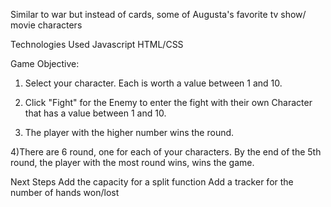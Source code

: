 Similar to war but instead of cards, some of Augusta's favorite tv show/ movie characters

Technologies Used
Javascript
HTML/CSS


Game Objective:
1) Select your character. Each is worth a value between 1 and 10.

2) Click "Fight" for the Enemy to enter the fight with their own Character that has a value between 1 and 10.

3) The player with the higher number wins the round.

4)There are 6 round, one for each of your characters. By the end of the 5th round, the player with the most round wins, wins the game.

Next Steps
Add the capacity for a split function
Add a tracker for the number of hands won/lost